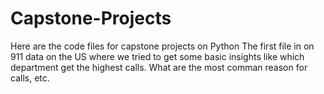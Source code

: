 # Capstone-Projects
Here are the code files for capstone projects on Python
The first file in on 911 data on the US where we tried to get some basic insights like which department get the highest calls. What are the most comman reason for calls, etc.

